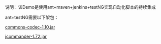 说明：该Demo是使用ant+maven+jenkins+testNG实现自动化脚本的持续集成

ant+testNG需要以下架包：

[commons-codec-1.10.jar](https://github.com/beijixing0202/httpClient_first/blob/master/lib/commons-codec-1.10.jar)

[jcommander-1.72.jar](https://github.com/beijixing0202/httpClient_first/blob/master/lib/jcommander-1.72.jar)


